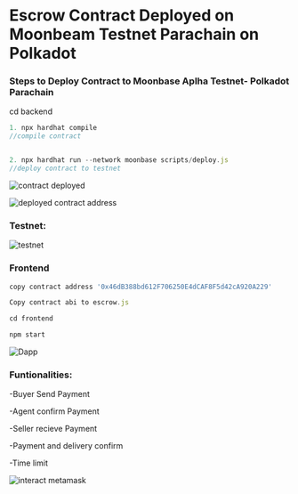 # Escrow Contract Deployed on Moonbeam Testnet Parachain on Polkadot

### Steps to Deploy Contract to Moonbase Aplha Testnet- Polkadot Parachain

cd backend
```javascript
1. npx hardhat compile
//compile contract


2. npx hardhat run --network moonbase scripts/deploy.js
//deploy contract to testnet


```

![contract deployed](https://user-images.githubusercontent.com/90293555/158035654-f76a1224-78c9-4aee-82e6-466a55d590e5.jpg)


![deployed contract address](https://user-images.githubusercontent.com/90293555/158035657-0cbefd4c-c7e1-486e-877d-c84b14fa67f8.jpg)


### Testnet:


![testnet](https://user-images.githubusercontent.com/90293555/158035504-e283f0e8-6d99-4e3e-8072-a1db2068bc11.jpg)


### Frontend
```javascript
copy contract address '0x46dB388bd612F706250E4dCAF8F5d42cA920A229'

Copy contract abi to escrow.js

cd frontend

npm start
```
![Dapp](https://user-images.githubusercontent.com/90293555/158035529-bb292918-3a27-48cd-a683-88d6c0b14805.jpg)

### Funtionalities:

-Buyer Send Payment

-Agent confirm Payment 

-Seller recieve Payment

-Payment and delivery confirm

-Time limit

![interact metamask](https://user-images.githubusercontent.com/90293555/158035557-f168cd3c-2034-4ec3-b485-af894f0339f2.jpg)

